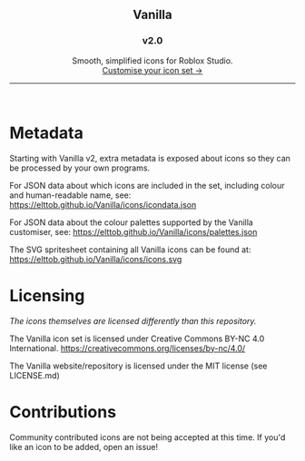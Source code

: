 <h2 align="center">
	Vanilla
</h2>
<h3 align="center">
	v2.0
</h3>
<p align="center">
	Smooth, simplified icons for Roblox Studio.
	<br>
	<a href="https://elttob.github.io/Vanilla">Customise your icon set →</a>
</p>

-----

<br>

# Metadata

Starting with Vanilla v2, extra metadata is exposed about icons so they can be processed by your own programs.

For JSON data about which icons are included in the set, including colour and human-readable name, see:
https://elttob.github.io/Vanilla/icons/icondata.json

For JSON data about the colour palettes supported by the Vanilla customiser, see:
https://elttob.github.io/Vanilla/icons/palettes.json

The SVG spritesheet containing all Vanilla icons can be found at:
https://elttob.github.io/Vanilla/icons/icons.svg

# Licensing
*The icons themselves are licensed differently than this repository.*

The Vanilla icon set is licensed under Creative Commons BY-NC 4.0 International.
https://creativecommons.org/licenses/by-nc/4.0/

The Vanilla website/repository is licensed under the MIT license (see LICENSE.md)

# Contributions

Community contributed icons are not being accepted at this time. If you'd like an icon to be added, open an issue!
